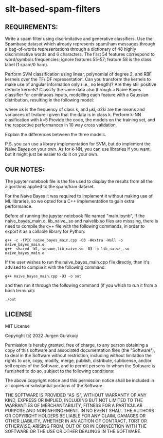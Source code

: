 # slt-based-spam-filters

## REQUIREMENTS:

Write a spam filter using discrimitative and generative classifiers. Use the Spambase dataset which already 
represents spam/ham messages through a bag-of-words representations through a dictionary of 48 highly 
discriminative words and 6 characters. The first 54 features correspond to word/symbols frequencies; ignore 
features 55-57; feature 58 is the class label (1 spam/0 ham).

Perform SVM classification using linear, polynomial of degree 2, and RBF kernels over the TF/IDF representation.
Can you transform the kernels to make use of angular information only (i.e., no length)? Are they still positive 
definite kernels? Classify the same data also through a Naive Bayes classifier for continuous inputs, modelling 
each feature with a Gaussian distribution, resulting in the following model:

where αk is the frequency of class k, and μki, σ2ki are the means and variances of feature i given that the data 
is in class k.
Perform k-NN clasification with k=5
Provide the code, the models on the training set, and the respective performances in 10 way cross validation.

Explain the differences between the three models.



P.S. you can use a library implementation for SVM, but do implement the Naive Bayes on your own. As for k-NN, 
you can use libraries if you want, but it might just be easier to do it on your own.


## OUR NOTES:

The jupyter notebook file is the file used to display the results from all the algorithms applied to
the spam/ham dataset.

For the Naive Bayes it was required to implement it without making use of ML libraries, so we opted for
a C++ implementation to gain extra performance.


Before of running the jupyter notebook file named "main.ipynb", if the naive_bayes_main.o, lib_naive_.so and 
naivelib.so files are misssing, there is need to compile the c++ file with the following commands, in order
to export it as a callable library for Python:

    g++ -c -fPIC naive_bayes_main.cpp -O3 -Wextra -Wall -o naive_bayes_main.o
    g++ -shared -Wl,-soname,lib_naive.so -O3 -o lib_naive_.so  naive_bayes_main.o


If the user wishes to run the naive_bayes_main.cpp file directly, than it's advised to compile it with the 
following command:

    g++ naive_bayes_main.cpp -O3 -o out

and then run it through the following command (if you whish to run it from a bash terminal):

    ./out


## LICENSE


MIT License

Copyright (c) 2022 Jurgen Gurakuqi

Permission is hereby granted, free of charge, to any person obtaining a copy
of this software and associated documentation files (the "Software"), to deal
in the Software without restriction, including without limitation the rights
to use, copy, modify, merge, publish, distribute, sublicense, and/or sell
copies of the Software, and to permit persons to whom the Software is
furnished to do so, subject to the following conditions:

The above copyright notice and this permission notice shall be included in all
copies or substantial portions of the Software.

THE SOFTWARE IS PROVIDED "AS IS", WITHOUT WARRANTY OF ANY KIND, EXPRESS OR
IMPLIED, INCLUDING BUT NOT LIMITED TO THE WARRANTIES OF MERCHANTABILITY,
FITNESS FOR A PARTICULAR PURPOSE AND NONINFRINGEMENT. IN NO EVENT SHALL THE
AUTHORS OR COPYRIGHT HOLDERS BE LIABLE FOR ANY CLAIM, DAMAGES OR OTHER
LIABILITY, WHETHER IN AN ACTION OF CONTRACT, TORT OR OTHERWISE, ARISING FROM,
OUT OF OR IN CONNECTION WITH THE SOFTWARE OR THE USE OR OTHER DEALINGS IN THE
SOFTWARE.
